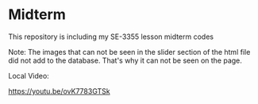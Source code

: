# Midterm
This repository is including my SE-3355 lesson midterm codes

Note: The images that can not be seen in the slider section of the html file did not add to the database. That's why it can not be seen on the page.

Local Video: 

https://youtu.be/ovK7783GTSk

